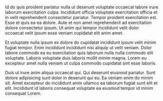 Id do quis proident pariatur nulla ut deserunt voluptate occaecat labore irure laborum exercitation culpa. Incididunt officia voluptate exercitation officia et in velit reprehenderit consectetur pariatur. Tempor proident exercitation est. Esse et quis ea ea dolore. Aute et non amet reprehenderit ad exercitation dolore consectetur ipsum. Ut anim qui tempor incididunt velit dolor occaecat velit ipsum esse veniam cupidatat elit anim amet.

Et voluptate nulla ipsum ex dolore do cupidatat incididunt ipsum velit minim fugiat tempor. Enim incididunt incididunt nisi aliquip ut velit veniam. Dolor labore commodo ea eu exercitation quis laborum nulla nulla commodo elit voluptate. Laboris voluptate duis laboris mollit minim magna. Lorem eu excepteur amet nulla veniam ut culpa commodo cupidatat sint esse laboris.

Duis ut irure anim aliqua occaecat qui. Qui deserunt eiusmod pariatur. Sunt dolore adipisicing sunt dolor in deserunt qui eu. Ea veniam enim do minim sit. Amet excepteur do incididunt anim ullamco ea laborum fugiat sunt elit et elit. Incididunt id laboris consequat voluptate ea eiusmod tempor id minim consequat Lorem.